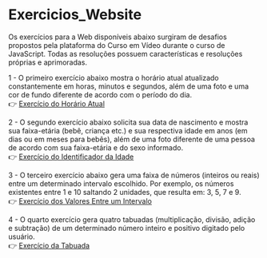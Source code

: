 # Exercicios_Website
Os exercícios para a Web disponíveis abaixo surgiram de desafios propostos pela plataforma do Curso em Vídeo durante o curso de JavaScript. Todas as resoluções possuem características e resoluções próprias e aprimoradas.

1 - O primeiro exercício abaixo mostra o horário atual atualizado constantemente em horas, minutos e segundos, além de uma foto e uma cor de fundo diferente de acordo com o período do dia.\
 👉 [Exercício do Horário Atual](https://alcides07.github.io/exercicios-website/1_Horario_Atual/Horario_Atual.html)


2 - O segundo exercício abaixo solicita sua data de nascimento e mostra sua faixa-etária (bebê, criança etc.) e sua respectiva idade em anos (em dias ou em meses para bebês), além de uma foto diferente de uma pessoa de acordo com sua faixa-etária e do sexo informado.\
👉 [Exercício do Identificador da Idade](https://alcides07.github.io/exercicios-website/2_Identificador_Idade/Identificador_Idade.html)

3 - O terceiro exercício abaixo gera uma faixa de números (inteiros ou reais) entre um determinado intervalo escolhido. Por exemplo, os números existentes entre 1 e 10 saltando 2 unidades, que resulta em: 3, 5, 7 e 9.\
👉 [Exercício dos Valores Entre um Intervalo](https://alcides07.github.io/exercicios-website/3_Numeros_Entre_Intervalo/Numeros_Entre_Intervalo.html)

4 - O quarto exercício gera quatro tabuadas (multiplicação, divisão, adição e subtração) de um determinado número inteiro e positivo digitado pelo usuário.\
👉 [Exercício da Tabuada](https://alcides07.github.io/exercicios-website/4_Tabuada/Tabuada.html)

